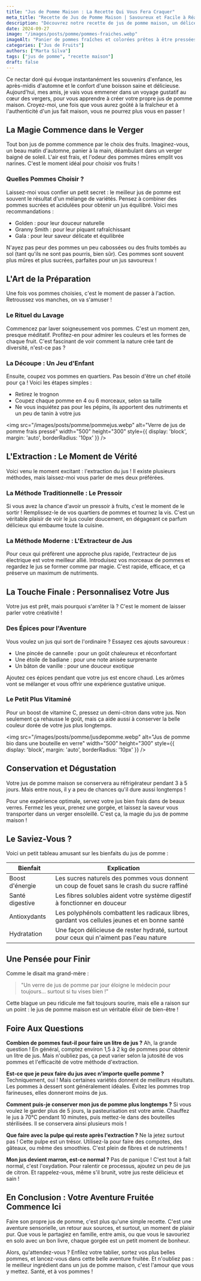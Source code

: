 ```yaml
---
title: "Jus de Pomme Maison : La Recette Qui Vous Fera Craquer"
meta_title: "Recette de Jus de Pomme Maison | Savoureux et Facile à Réaliser"
description: "Découvrez notre recette de jus de pomme maison, un délice rafraîchissant et sain. Des astuces pour choisir vos pommes et des idées de variantes pour surprendre vos papilles."
date: 2024-09-27
image: "/images/posts/pomme/pommes-fraiches.webp"
imageAlt: "Panier de pommes fraîches et colorées prêtes à être pressées"
categories: ["Jus de Fruits"]
authors: ["Marta Silva"]
tags: ["jus de pomme", "recette maison"]
draft: false
---
```

Ce nectar doré qui évoque instantanément les souvenirs d'enfance, les après-midis d'automne et le confort d'une boisson saine et délicieuse. Aujourd'hui, mes amis, je vais vous emmener dans un voyage gustatif au cœur des vergers, pour vous apprendre à créer votre propre jus de pomme maison. Croyez-moi, une fois que vous aurez goûté à la fraîcheur et à l'authenticité d'un jus fait maison, vous ne pourrez plus vous en passer !

## La Magie Commence dans le Verger

Tout bon jus de pomme commence par le choix des fruits. Imaginez-vous, un beau matin d'automne, panier à la main, déambulant dans un verger baigné de soleil. L'air est frais, et l'odeur des pommes mûres emplit vos narines. C'est le moment idéal pour choisir vos fruits !

### Quelles Pommes Choisir ?

Laissez-moi vous confier un petit secret : le meilleur jus de pomme est souvent le résultat d'un mélange de variétés. Pensez à combiner des pommes sucrées et acidulées pour obtenir un jus équilibré. Voici mes recommandations :

- Golden : pour leur douceur naturelle
- Granny Smith : pour leur piquant rafraîchissant
- Gala : pour leur saveur délicate et équilibrée

N'ayez pas peur des pommes un peu cabossées ou des fruits tombés au sol (tant qu'ils ne sont pas pourris, bien sûr). Ces pommes sont souvent plus mûres et plus sucrées, parfaites pour un jus savoureux !

## L'Art de la Préparation

Une fois vos pommes choisies, c'est le moment de passer à l'action. Retroussez vos manches, on va s'amuser !

### Le Rituel du Lavage

Commencez par laver soigneusement vos pommes. C'est un moment zen, presque méditatif. Profitez-en pour admirer les couleurs et les formes de chaque fruit. C'est fascinant de voir comment la nature crée tant de diversité, n'est-ce pas ?

### La Découpe : Un Jeu d'Enfant

Ensuite, coupez vos pommes en quartiers. Pas besoin d'être un chef étoilé pour ça ! Voici les étapes simples :

- Retirez le trognon
- Coupez chaque pomme en 4 ou 6 morceaux, selon sa taille
- Ne vous inquiétez pas pour les pépins, ils apportent des nutriments et un peu de tanin à votre jus

<img src="/images/posts/pomme/pommejus.webp" alt="Verre de jus de pomme frais pressé" width="500" height="300" style={{ display: 'block', margin: 'auto', borderRadius: '10px' }} /> 


## L'Extraction : Le Moment de Vérité

Voici venu le moment excitant : l'extraction du jus ! Il existe plusieurs méthodes, mais laissez-moi vous parler de mes deux préférées.

### La Méthode Traditionnelle : Le Pressoir

Si vous avez la chance d'avoir un pressoir à fruits, c'est le moment de le sortir ! Remplissez-le de vos quartiers de pommes et tournez la vis. C'est un véritable plaisir de voir le jus couler doucement, en dégageant ce parfum délicieux qui embaume toute la cuisine.

### La Méthode Moderne : L'Extracteur de Jus

Pour ceux qui préfèrent une approche plus rapide, l'extracteur de jus électrique est votre meilleur allié. Introduisez vos morceaux de pommes et regardez le jus se former comme par magie. C'est rapide, efficace, et ça préserve un maximum de nutriments.

## La Touche Finale : Personnalisez Votre Jus

Votre jus est prêt, mais pourquoi s'arrêter là ? C'est le moment de laisser parler votre créativité !

### Des Épices pour l'Aventure

Vous voulez un jus qui sort de l'ordinaire ? Essayez ces ajouts savoureux :

- Une pincée de cannelle : pour un goût chaleureux et réconfortant
- Une étoile de badiane : pour une note anisée surprenante
- Un bâton de vanille : pour une douceur exotique

Ajoutez ces épices pendant que votre jus est encore chaud. Les arômes vont se mélanger et vous offrir une expérience gustative unique.

### Le Petit Plus Vitaminé

Pour un boost de vitamine C, pressez un demi-citron dans votre jus. Non seulement ça rehausse le goût, mais ça aide aussi à conserver la belle couleur dorée de votre jus plus longtemps.

<img src="/images/posts/pomme/jusdepomme.webp" alt="Jus de pomme bio dans une bouteille en verre" width="500" height="300" style={{ display: 'block', margin: 'auto', borderRadius: '10px' }} /> 


## Conservation et Dégustation

Votre jus de pomme maison se conservera au réfrigérateur pendant 3 à 5 jours. Mais entre nous, il y a peu de chances qu'il dure aussi longtemps ! 

Pour une expérience optimale, servez votre jus bien frais dans de beaux verres. Fermez les yeux, prenez une gorgée, et laissez la saveur vous transporter dans un verger ensoleillé. C'est ça, la magie du jus de pomme maison !

## Le Saviez-Vous ?

Voici un petit tableau amusant sur les bienfaits du jus de pomme :

| Bienfait | Explication |
|----------|-------------|
| Boost d'énergie | Les sucres naturels des pommes vous donnent un coup de fouet sans le crash du sucre raffiné |
| Santé digestive | Les fibres solubles aident votre système digestif à fonctionner en douceur |
| Antioxydants | Les polyphénols combattent les radicaux libres, gardant vos cellules jeunes et en bonne santé |
| Hydratation | Une façon délicieuse de rester hydraté, surtout pour ceux qui n'aiment pas l'eau nature |

## Une Pensée pour Finir

Comme le disait ma grand-mère : 

> "Un verre de jus de pomme par jour éloigne le médecin pour toujours... surtout si tu vises bien !"

Cette blague un peu ridicule me fait toujours sourire, mais elle a raison sur un point : le jus de pomme maison est un véritable élixir de bien-être !

## Foire Aux Questions

**Combien de pommes faut-il pour faire un litre de jus ?**
Ah, la grande question ! En général, comptez environ 1,5 à 2 kg de pommes pour obtenir un litre de jus. Mais n'oubliez pas, ça peut varier selon la jutosité de vos pommes et l'efficacité de votre méthode d'extraction.

**Est-ce que je peux faire du jus avec n'importe quelle pomme ?**
Techniquement, oui ! Mais certaines variétés donnent de meilleurs résultats. Les pommes à dessert sont généralement idéales. Évitez les pommes trop farineuses, elles donneront moins de jus.

**Comment puis-je conserver mon jus de pomme plus longtemps ?**
Si vous voulez le garder plus de 5 jours, la pasteurisation est votre amie. Chauffez le jus à 70°C pendant 10 minutes, puis mettez-le dans des bouteilles stérilisées. Il se conservera ainsi plusieurs mois !

**Que faire avec la pulpe qui reste après l'extraction ?**
Ne la jetez surtout pas ! Cette pulpe est un trésor. Utilisez-la pour faire des compotes, des gâteaux, ou même des smoothies. C'est plein de fibres et de nutriments !

**Mon jus devient marron, est-ce normal ?**
Pas de panique ! C'est tout à fait normal, c'est l'oxydation. Pour ralentir ce processus, ajoutez un peu de jus de citron. Et rappelez-vous, même s'il brunit, votre jus reste délicieux et sain !

## En Conclusion : Votre Aventure Fruitée Commence Ici

Faire son propre jus de pomme, c'est plus qu'une simple recette. C'est une aventure sensorielle, un retour aux sources, et surtout, un moment de plaisir pur. Que vous le partagiez en famille, entre amis, ou que vous le savouriez en solo avec un bon livre, chaque gorgée est un petit moment de bonheur.

Alors, qu'attendez-vous ? Enfilez votre tablier, sortez vos plus belles pommes, et lancez-vous dans cette belle aventure fruitée. Et n'oubliez pas : le meilleur ingrédient dans un jus de pomme maison, c'est l'amour que vous y mettez. Santé, et à vos pommes !
